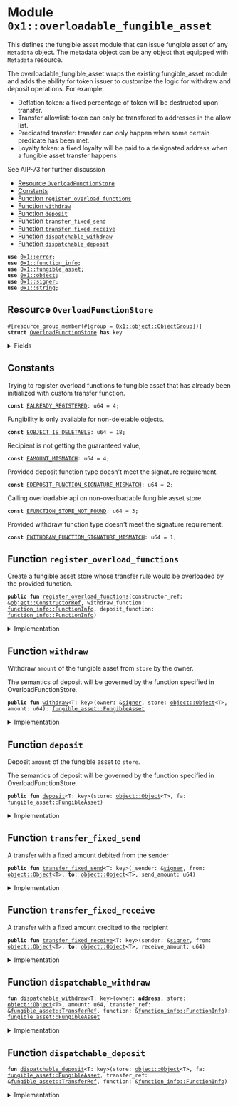 
<a id="0x1_overloadable_fungible_asset"></a>

# Module `0x1::overloadable_fungible_asset`

This defines the fungible asset module that can issue fungible asset of any <code>Metadata</code> object. The
metadata object can be any object that equipped with <code>Metadata</code> resource.

The overloadable_fungible_asset wraps the existing fungible_asset module and adds the ability for token issuer
to customize the logic for withdraw and deposit operations. For example:

- Deflation token: a fixed percentage of token will be destructed upon transfer.
- Transfer allowlist: token can only be transfered to addresses in the allow list.
- Predicated transfer: transfer can only happen when some certain predicate has been met.
- Loyalty token: a fixed loyalty will be paid to a designated address when a fungible asset transfer happens

See AIP-73 for further discussion


-  [Resource `OverloadFunctionStore`](#0x1_overloadable_fungible_asset_OverloadFunctionStore)
-  [Constants](#@Constants_0)
-  [Function `register_overload_functions`](#0x1_overloadable_fungible_asset_register_overload_functions)
-  [Function `withdraw`](#0x1_overloadable_fungible_asset_withdraw)
-  [Function `deposit`](#0x1_overloadable_fungible_asset_deposit)
-  [Function `transfer_fixed_send`](#0x1_overloadable_fungible_asset_transfer_fixed_send)
-  [Function `transfer_fixed_receive`](#0x1_overloadable_fungible_asset_transfer_fixed_receive)
-  [Function `dispatchable_withdraw`](#0x1_overloadable_fungible_asset_dispatchable_withdraw)
-  [Function `dispatchable_deposit`](#0x1_overloadable_fungible_asset_dispatchable_deposit)


<pre><code><b>use</b> <a href="../../aptos-stdlib/../move-stdlib/doc/error.md#0x1_error">0x1::error</a>;
<b>use</b> <a href="function_info.md#0x1_function_info">0x1::function_info</a>;
<b>use</b> <a href="fungible_asset.md#0x1_fungible_asset">0x1::fungible_asset</a>;
<b>use</b> <a href="object.md#0x1_object">0x1::object</a>;
<b>use</b> <a href="../../aptos-stdlib/../move-stdlib/doc/signer.md#0x1_signer">0x1::signer</a>;
<b>use</b> <a href="../../aptos-stdlib/../move-stdlib/doc/string.md#0x1_string">0x1::string</a>;
</code></pre>



<a id="0x1_overloadable_fungible_asset_OverloadFunctionStore"></a>

## Resource `OverloadFunctionStore`



<pre><code>#[resource_group_member(#[group = <a href="object.md#0x1_object_ObjectGroup">0x1::object::ObjectGroup</a>])]
<b>struct</b> <a href="overloadable_fungible_asset.md#0x1_overloadable_fungible_asset_OverloadFunctionStore">OverloadFunctionStore</a> <b>has</b> key
</code></pre>



<details>
<summary>Fields</summary>


<dl>
<dt>
<code>withdraw_function: <a href="function_info.md#0x1_function_info_FunctionInfo">function_info::FunctionInfo</a></code>
</dt>
<dd>

</dd>
<dt>
<code>deposit_function: <a href="function_info.md#0x1_function_info_FunctionInfo">function_info::FunctionInfo</a></code>
</dt>
<dd>

</dd>
<dt>
<code>transfer_ref: <a href="fungible_asset.md#0x1_fungible_asset_TransferRef">fungible_asset::TransferRef</a></code>
</dt>
<dd>

</dd>
</dl>


</details>

<a id="@Constants_0"></a>

## Constants


<a id="0x1_overloadable_fungible_asset_EALREADY_REGISTERED"></a>

Trying to register overload functions to fungible asset that has already been initialized with custom transfer function.


<pre><code><b>const</b> <a href="overloadable_fungible_asset.md#0x1_overloadable_fungible_asset_EALREADY_REGISTERED">EALREADY_REGISTERED</a>: u64 = 4;
</code></pre>



<a id="0x1_overloadable_fungible_asset_EOBJECT_IS_DELETABLE"></a>

Fungibility is only available for non-deletable objects.


<pre><code><b>const</b> <a href="overloadable_fungible_asset.md#0x1_overloadable_fungible_asset_EOBJECT_IS_DELETABLE">EOBJECT_IS_DELETABLE</a>: u64 = 18;
</code></pre>



<a id="0x1_overloadable_fungible_asset_EAMOUNT_MISMATCH"></a>

Recipient is not getting the guaranteed value;


<pre><code><b>const</b> <a href="overloadable_fungible_asset.md#0x1_overloadable_fungible_asset_EAMOUNT_MISMATCH">EAMOUNT_MISMATCH</a>: u64 = 4;
</code></pre>



<a id="0x1_overloadable_fungible_asset_EDEPOSIT_FUNCTION_SIGNATURE_MISMATCH"></a>

Provided deposit function type doesn't meet the signature requirement.


<pre><code><b>const</b> <a href="overloadable_fungible_asset.md#0x1_overloadable_fungible_asset_EDEPOSIT_FUNCTION_SIGNATURE_MISMATCH">EDEPOSIT_FUNCTION_SIGNATURE_MISMATCH</a>: u64 = 2;
</code></pre>



<a id="0x1_overloadable_fungible_asset_EFUNCTION_STORE_NOT_FOUND"></a>

Calling overloadable api on non-overloadable fungible asset store.


<pre><code><b>const</b> <a href="overloadable_fungible_asset.md#0x1_overloadable_fungible_asset_EFUNCTION_STORE_NOT_FOUND">EFUNCTION_STORE_NOT_FOUND</a>: u64 = 3;
</code></pre>



<a id="0x1_overloadable_fungible_asset_EWITHDRAW_FUNCTION_SIGNATURE_MISMATCH"></a>

Provided withdraw function type doesn't meet the signature requirement.


<pre><code><b>const</b> <a href="overloadable_fungible_asset.md#0x1_overloadable_fungible_asset_EWITHDRAW_FUNCTION_SIGNATURE_MISMATCH">EWITHDRAW_FUNCTION_SIGNATURE_MISMATCH</a>: u64 = 1;
</code></pre>



<a id="0x1_overloadable_fungible_asset_register_overload_functions"></a>

## Function `register_overload_functions`

Create a fungible asset store whose transfer rule would be overloaded by the provided function.


<pre><code><b>public</b> <b>fun</b> <a href="overloadable_fungible_asset.md#0x1_overloadable_fungible_asset_register_overload_functions">register_overload_functions</a>(constructor_ref: &<a href="object.md#0x1_object_ConstructorRef">object::ConstructorRef</a>, withdraw_function: <a href="function_info.md#0x1_function_info_FunctionInfo">function_info::FunctionInfo</a>, deposit_function: <a href="function_info.md#0x1_function_info_FunctionInfo">function_info::FunctionInfo</a>)
</code></pre>



<details>
<summary>Implementation</summary>


<pre><code><b>public</b> <b>fun</b> <a href="overloadable_fungible_asset.md#0x1_overloadable_fungible_asset_register_overload_functions">register_overload_functions</a>(
    constructor_ref: &ConstructorRef,
    withdraw_function: FunctionInfo,
		deposit_function: FunctionInfo,
) {
    <b>let</b> dispatcher_withdraw_function_info = <a href="function_info.md#0x1_function_info_new_function_info">function_info::new_function_info</a>(
	        @aptos_framework,
        <a href="../../aptos-stdlib/../move-stdlib/doc/string.md#0x1_string_utf8">string::utf8</a>(b"<a href="overloadable_fungible_asset.md#0x1_overloadable_fungible_asset">overloadable_fungible_asset</a>"),
        <a href="../../aptos-stdlib/../move-stdlib/doc/string.md#0x1_string_utf8">string::utf8</a>(b"dispatchable_withdraw"),
    );
    // Verify that caller type matches callee type so wrongly typed function cannot be registered.
    <b>assert</b>!(<a href="function_info.md#0x1_function_info_check_dispatch_type_compatibility">function_info::check_dispatch_type_compatibility</a>(
        &dispatcher_withdraw_function_info,
        &withdraw_function
    ), <a href="../../aptos-stdlib/../move-stdlib/doc/error.md#0x1_error_invalid_argument">error::invalid_argument</a>(<a href="overloadable_fungible_asset.md#0x1_overloadable_fungible_asset_EWITHDRAW_FUNCTION_SIGNATURE_MISMATCH">EWITHDRAW_FUNCTION_SIGNATURE_MISMATCH</a>));

    <b>let</b> dispatcher_deposit_function_info = <a href="function_info.md#0x1_function_info_new_function_info">function_info::new_function_info</a>(
	        @aptos_framework,
        <a href="../../aptos-stdlib/../move-stdlib/doc/string.md#0x1_string_utf8">string::utf8</a>(b"<a href="overloadable_fungible_asset.md#0x1_overloadable_fungible_asset">overloadable_fungible_asset</a>"),
        <a href="../../aptos-stdlib/../move-stdlib/doc/string.md#0x1_string_utf8">string::utf8</a>(b"dispatchable_deposit"),
    );
    // Verify that caller type matches callee type so wrongly typed function cannot be registered.
    <b>assert</b>!(<a href="function_info.md#0x1_function_info_check_dispatch_type_compatibility">function_info::check_dispatch_type_compatibility</a>(
        &dispatcher_deposit_function_info,
        &deposit_function
    ), <a href="../../aptos-stdlib/../move-stdlib/doc/error.md#0x1_error_invalid_argument">error::invalid_argument</a>(<a href="overloadable_fungible_asset.md#0x1_overloadable_fungible_asset_EDEPOSIT_FUNCTION_SIGNATURE_MISMATCH">EDEPOSIT_FUNCTION_SIGNATURE_MISMATCH</a>));

    <b>assert</b>!(!<a href="object.md#0x1_object_can_generate_delete_ref">object::can_generate_delete_ref</a>(constructor_ref), <a href="../../aptos-stdlib/../move-stdlib/doc/error.md#0x1_error_invalid_argument">error::invalid_argument</a>(<a href="overloadable_fungible_asset.md#0x1_overloadable_fungible_asset_EOBJECT_IS_DELETABLE">EOBJECT_IS_DELETABLE</a>));
    <b>assert</b>!(!<b>exists</b>&lt;<a href="overloadable_fungible_asset.md#0x1_overloadable_fungible_asset_OverloadFunctionStore">OverloadFunctionStore</a>&gt;(<a href="object.md#0x1_object_address_from_constructor_ref">object::address_from_constructor_ref</a>(constructor_ref)), <a href="../../aptos-stdlib/../move-stdlib/doc/error.md#0x1_error_already_exists">error::already_exists</a>(<a href="overloadable_fungible_asset.md#0x1_overloadable_fungible_asset_EALREADY_REGISTERED">EALREADY_REGISTERED</a>));

    // Freeze the FungibleStore <b>to</b> force usign the new overloaded api.
    <b>let</b> extend_ref = <a href="object.md#0x1_object_generate_extend_ref">object::generate_extend_ref</a>(constructor_ref);
    <a href="fungible_asset.md#0x1_fungible_asset_set_global_frozen_flag">fungible_asset::set_global_frozen_flag</a>(&extend_ref, <b>true</b>);

    <b>let</b> store_obj = &<a href="object.md#0x1_object_generate_signer">object::generate_signer</a>(constructor_ref);

    // Store the overload function hook.
    <b>move_to</b>&lt;<a href="overloadable_fungible_asset.md#0x1_overloadable_fungible_asset_OverloadFunctionStore">OverloadFunctionStore</a>&gt;(store_obj, <a href="overloadable_fungible_asset.md#0x1_overloadable_fungible_asset_OverloadFunctionStore">OverloadFunctionStore</a> {
        withdraw_function,
		    deposit_function,
        transfer_ref: <a href="fungible_asset.md#0x1_fungible_asset_generate_transfer_ref">fungible_asset::generate_transfer_ref</a>(constructor_ref),
    });
}
</code></pre>



</details>

<a id="0x1_overloadable_fungible_asset_withdraw"></a>

## Function `withdraw`

Withdraw <code>amount</code> of the fungible asset from <code>store</code> by the owner.

The semantics of deposit will be governed by the function specified in OverloadFunctionStore.


<pre><code><b>public</b> <b>fun</b> <a href="overloadable_fungible_asset.md#0x1_overloadable_fungible_asset_withdraw">withdraw</a>&lt;T: key&gt;(owner: &<a href="../../aptos-stdlib/../move-stdlib/doc/signer.md#0x1_signer">signer</a>, store: <a href="object.md#0x1_object_Object">object::Object</a>&lt;T&gt;, amount: u64): <a href="fungible_asset.md#0x1_fungible_asset_FungibleAsset">fungible_asset::FungibleAsset</a>
</code></pre>



<details>
<summary>Implementation</summary>


<pre><code><b>public</b> <b>fun</b> <a href="overloadable_fungible_asset.md#0x1_overloadable_fungible_asset_withdraw">withdraw</a>&lt;T: key&gt;(
    owner: &<a href="../../aptos-stdlib/../move-stdlib/doc/signer.md#0x1_signer">signer</a>,
    store: Object&lt;T&gt;,
    amount: u64,
): FungibleAsset <b>acquires</b> <a href="overloadable_fungible_asset.md#0x1_overloadable_fungible_asset_OverloadFunctionStore">OverloadFunctionStore</a> {
    <b>let</b> metadata_addr = <a href="object.md#0x1_object_object_address">object::object_address</a>(&<a href="fungible_asset.md#0x1_fungible_asset_store_metadata">fungible_asset::store_metadata</a>(store));
    <b>let</b> owner_address = <a href="../../aptos-stdlib/../move-stdlib/doc/signer.md#0x1_signer_address_of">signer::address_of</a>(owner);
    <b>assert</b>!(<b>exists</b>&lt;<a href="overloadable_fungible_asset.md#0x1_overloadable_fungible_asset_OverloadFunctionStore">OverloadFunctionStore</a>&gt;(metadata_addr), <a href="../../aptos-stdlib/../move-stdlib/doc/error.md#0x1_error_not_found">error::not_found</a>(<a href="overloadable_fungible_asset.md#0x1_overloadable_fungible_asset_EFUNCTION_STORE_NOT_FOUND">EFUNCTION_STORE_NOT_FOUND</a>));
    <b>let</b> overloadable_store = <b>borrow_global</b>&lt;<a href="overloadable_fungible_asset.md#0x1_overloadable_fungible_asset_OverloadFunctionStore">OverloadFunctionStore</a>&gt;(metadata_addr);
    <a href="overloadable_fungible_asset.md#0x1_overloadable_fungible_asset_dispatchable_withdraw">dispatchable_withdraw</a>(
        owner_address,
        store,
        amount,
        &overloadable_store.transfer_ref,
        &overloadable_store.withdraw_function,
    )
}
</code></pre>



</details>

<a id="0x1_overloadable_fungible_asset_deposit"></a>

## Function `deposit`

Deposit <code>amount</code> of the fungible asset to <code>store</code>.

The semantics of deposit will be governed by the function specified in OverloadFunctionStore.


<pre><code><b>public</b> <b>fun</b> <a href="overloadable_fungible_asset.md#0x1_overloadable_fungible_asset_deposit">deposit</a>&lt;T: key&gt;(store: <a href="object.md#0x1_object_Object">object::Object</a>&lt;T&gt;, fa: <a href="fungible_asset.md#0x1_fungible_asset_FungibleAsset">fungible_asset::FungibleAsset</a>)
</code></pre>



<details>
<summary>Implementation</summary>


<pre><code><b>public</b> <b>fun</b> <a href="overloadable_fungible_asset.md#0x1_overloadable_fungible_asset_deposit">deposit</a>&lt;T: key&gt;(
    store: Object&lt;T&gt;,
    fa: FungibleAsset
) <b>acquires</b> <a href="overloadable_fungible_asset.md#0x1_overloadable_fungible_asset_OverloadFunctionStore">OverloadFunctionStore</a> {
    <b>let</b> metadata_addr = <a href="object.md#0x1_object_object_address">object::object_address</a>(&<a href="fungible_asset.md#0x1_fungible_asset_store_metadata">fungible_asset::store_metadata</a>(store));
    <b>assert</b>!(<b>exists</b>&lt;<a href="overloadable_fungible_asset.md#0x1_overloadable_fungible_asset_OverloadFunctionStore">OverloadFunctionStore</a>&gt;(metadata_addr), <a href="../../aptos-stdlib/../move-stdlib/doc/error.md#0x1_error_not_found">error::not_found</a>(<a href="overloadable_fungible_asset.md#0x1_overloadable_fungible_asset_EFUNCTION_STORE_NOT_FOUND">EFUNCTION_STORE_NOT_FOUND</a>));
    <b>let</b> overloadable_store = <b>borrow_global</b>&lt;<a href="overloadable_fungible_asset.md#0x1_overloadable_fungible_asset_OverloadFunctionStore">OverloadFunctionStore</a>&gt;(metadata_addr);
    <a href="overloadable_fungible_asset.md#0x1_overloadable_fungible_asset_dispatchable_deposit">dispatchable_deposit</a>(
        store,
        fa,
        &overloadable_store.transfer_ref,
        &overloadable_store.deposit_function,
    );
}
</code></pre>



</details>

<a id="0x1_overloadable_fungible_asset_transfer_fixed_send"></a>

## Function `transfer_fixed_send`

A transfer with a fixed amount debited from the sender


<pre><code><b>public</b> <b>fun</b> <a href="overloadable_fungible_asset.md#0x1_overloadable_fungible_asset_transfer_fixed_send">transfer_fixed_send</a>&lt;T: key&gt;(_sender: &<a href="../../aptos-stdlib/../move-stdlib/doc/signer.md#0x1_signer">signer</a>, from: <a href="object.md#0x1_object_Object">object::Object</a>&lt;T&gt;, <b>to</b>: <a href="object.md#0x1_object_Object">object::Object</a>&lt;T&gt;, send_amount: u64)
</code></pre>



<details>
<summary>Implementation</summary>


<pre><code><b>public</b> <b>fun</b> <a href="overloadable_fungible_asset.md#0x1_overloadable_fungible_asset_transfer_fixed_send">transfer_fixed_send</a>&lt;T: key&gt;(
    _sender: &<a href="../../aptos-stdlib/../move-stdlib/doc/signer.md#0x1_signer">signer</a>,
    from: Object&lt;T&gt;,
    <b>to</b>: Object&lt;T&gt;,
    send_amount: u64,
) <b>acquires</b> <a href="overloadable_fungible_asset.md#0x1_overloadable_fungible_asset_OverloadFunctionStore">OverloadFunctionStore</a> {
    <b>let</b> store_address = <a href="object.md#0x1_object_object_address">object::object_address</a>(&from);
    <b>assert</b>!(<b>exists</b>&lt;<a href="overloadable_fungible_asset.md#0x1_overloadable_fungible_asset_OverloadFunctionStore">OverloadFunctionStore</a>&gt;(store_address), <a href="../../aptos-stdlib/../move-stdlib/doc/error.md#0x1_error_not_found">error::not_found</a>(<a href="overloadable_fungible_asset.md#0x1_overloadable_fungible_asset_EFUNCTION_STORE_NOT_FOUND">EFUNCTION_STORE_NOT_FOUND</a>));
    <b>let</b> overloadable_store = <b>borrow_global</b>&lt;<a href="overloadable_fungible_asset.md#0x1_overloadable_fungible_asset_OverloadFunctionStore">OverloadFunctionStore</a>&gt;(store_address);
    <b>let</b> fa = <a href="fungible_asset.md#0x1_fungible_asset_withdraw_with_ref">fungible_asset::withdraw_with_ref</a>(&overloadable_store.transfer_ref, from, send_amount);
    <a href="overloadable_fungible_asset.md#0x1_overloadable_fungible_asset_deposit">deposit</a>(<b>to</b>, fa);
}
</code></pre>



</details>

<a id="0x1_overloadable_fungible_asset_transfer_fixed_receive"></a>

## Function `transfer_fixed_receive`

A transfer with a fixed amount credited to the recipient


<pre><code><b>public</b> <b>fun</b> <a href="overloadable_fungible_asset.md#0x1_overloadable_fungible_asset_transfer_fixed_receive">transfer_fixed_receive</a>&lt;T: key&gt;(sender: &<a href="../../aptos-stdlib/../move-stdlib/doc/signer.md#0x1_signer">signer</a>, from: <a href="object.md#0x1_object_Object">object::Object</a>&lt;T&gt;, <b>to</b>: <a href="object.md#0x1_object_Object">object::Object</a>&lt;T&gt;, receive_amount: u64)
</code></pre>



<details>
<summary>Implementation</summary>


<pre><code><b>public</b> <b>fun</b> <a href="overloadable_fungible_asset.md#0x1_overloadable_fungible_asset_transfer_fixed_receive">transfer_fixed_receive</a>&lt;T: key&gt;(
    sender: &<a href="../../aptos-stdlib/../move-stdlib/doc/signer.md#0x1_signer">signer</a>,
    from: Object&lt;T&gt;,
    <b>to</b>: Object&lt;T&gt;,
    receive_amount: u64,
) <b>acquires</b> <a href="overloadable_fungible_asset.md#0x1_overloadable_fungible_asset_OverloadFunctionStore">OverloadFunctionStore</a> {
    <b>let</b> fa = <a href="overloadable_fungible_asset.md#0x1_overloadable_fungible_asset_withdraw">withdraw</a>(sender, from, receive_amount);
    <b>let</b> store_address = <a href="object.md#0x1_object_object_address">object::object_address</a>(&from);
    <b>let</b> overloadable_store = <b>borrow_global</b>&lt;<a href="overloadable_fungible_asset.md#0x1_overloadable_fungible_asset_OverloadFunctionStore">OverloadFunctionStore</a>&gt;(store_address);
    <b>assert</b>!(<a href="fungible_asset.md#0x1_fungible_asset_amount">fungible_asset::amount</a>(&fa) == receive_amount, <a href="../../aptos-stdlib/../move-stdlib/doc/error.md#0x1_error_aborted">error::aborted</a>(<a href="overloadable_fungible_asset.md#0x1_overloadable_fungible_asset_EAMOUNT_MISMATCH">EAMOUNT_MISMATCH</a>));
    <a href="fungible_asset.md#0x1_fungible_asset_deposit_with_ref">fungible_asset::deposit_with_ref</a>(&overloadable_store.transfer_ref, <b>to</b>, fa);
}
</code></pre>



</details>

<a id="0x1_overloadable_fungible_asset_dispatchable_withdraw"></a>

## Function `dispatchable_withdraw`



<pre><code><b>fun</b> <a href="overloadable_fungible_asset.md#0x1_overloadable_fungible_asset_dispatchable_withdraw">dispatchable_withdraw</a>&lt;T: key&gt;(owner: <b>address</b>, store: <a href="object.md#0x1_object_Object">object::Object</a>&lt;T&gt;, amount: u64, transfer_ref: &<a href="fungible_asset.md#0x1_fungible_asset_TransferRef">fungible_asset::TransferRef</a>, function: &<a href="function_info.md#0x1_function_info_FunctionInfo">function_info::FunctionInfo</a>): <a href="fungible_asset.md#0x1_fungible_asset_FungibleAsset">fungible_asset::FungibleAsset</a>
</code></pre>



<details>
<summary>Implementation</summary>


<pre><code><b>native</b> <b>fun</b> <a href="overloadable_fungible_asset.md#0x1_overloadable_fungible_asset_dispatchable_withdraw">dispatchable_withdraw</a>&lt;T: key&gt;(
    owner: <b>address</b>,
    store: Object&lt;T&gt;,
    amount: u64,
    transfer_ref: &TransferRef,
    function: &FunctionInfo,
): FungibleAsset;
</code></pre>



</details>

<a id="0x1_overloadable_fungible_asset_dispatchable_deposit"></a>

## Function `dispatchable_deposit`



<pre><code><b>fun</b> <a href="overloadable_fungible_asset.md#0x1_overloadable_fungible_asset_dispatchable_deposit">dispatchable_deposit</a>&lt;T: key&gt;(store: <a href="object.md#0x1_object_Object">object::Object</a>&lt;T&gt;, fa: <a href="fungible_asset.md#0x1_fungible_asset_FungibleAsset">fungible_asset::FungibleAsset</a>, transfer_ref: &<a href="fungible_asset.md#0x1_fungible_asset_TransferRef">fungible_asset::TransferRef</a>, function: &<a href="function_info.md#0x1_function_info_FunctionInfo">function_info::FunctionInfo</a>)
</code></pre>



<details>
<summary>Implementation</summary>


<pre><code><b>native</b> <b>fun</b> <a href="overloadable_fungible_asset.md#0x1_overloadable_fungible_asset_dispatchable_deposit">dispatchable_deposit</a>&lt;T: key&gt;(
    store: Object&lt;T&gt;,
    fa: FungibleAsset,
    transfer_ref: &TransferRef,
    function: &FunctionInfo,
);
</code></pre>



</details>


[move-book]: https://aptos.dev/move/book/SUMMARY
